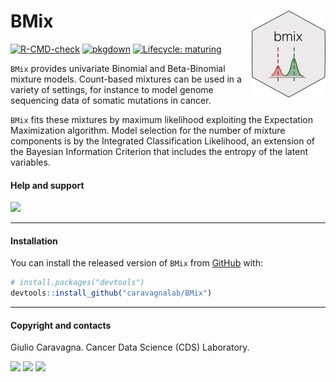 
# BMix <img src='man/figures/logo.png' align="right" height="139" />

<!-- badges: start -->

[![R-CMD-check](https://github.com/caravagn/BMix/workflows/R-CMD-check/badge.svg)](https://github.com/caravagn/BMix/actions)
[![pkgdown](https://github.com/caravagnalab/BMix/actions/workflows/pkgdown.yaml/badge.svg)](https://github.com/caravagnalab/BMix/actions/workflows/pkgdown.yaml)
[![Lifecycle:
maturing](https://img.shields.io/badge/lifecycle-stable-green.svg)](https://www.tidyverse.org/lifecycle/#stable)

<!-- badges: end -->

`BMix` provides univariate Binomial and Beta-Binomial mixture models.
Count-based mixtures can be used in a variety of settings, for instance
to model genome sequencing data of somatic mutations in cancer.

`BMix` fits these mixtures by maximum likelihood exploiting the
Expectation Maximization algorithm. Model selection for the number of
mixture components is by the Integrated Classification Likelihood, an
extension of the Bayesian Information Criterion that includes the
entropy of the latent variables.

#### Help and support

[![](https://img.shields.io/badge/GitHub%20Pages-https://caravagnalab.github.io/BMix/-yellow.svg)](https://caravagnalab.github.io/BMix)

------------------------------------------------------------------------

#### Installation

You can install the released version of `BMix` from
[GitHub](https://github.com/) with:

``` r
# install.packages("devtools")
devtools::install_github("caravagnalab/BMix")
```

------------------------------------------------------------------------

#### Copyright and contacts

Giulio Caravagna. Cancer Data Science (CDS) Laboratory.

[![](https://img.shields.io/badge/Email-gcaravagn@gmail.com-steelblue.svg)](mailto:gcaravagn@gmail.com)
[![](https://img.shields.io/badge/CDS%20Lab%20Github-caravagnalab-seagreen.svg)](https://github.com/caravagnalab)
[![](https://img.shields.io/badge/CDS%20Lab%20webpage-https://www.caravagnalab.org/-red.svg)](https://www.caravagnalab.org/)

